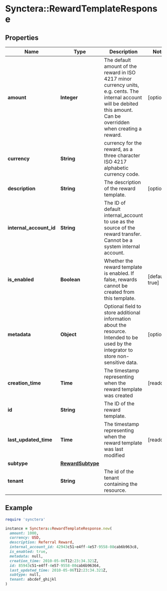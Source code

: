 # Synctera::RewardTemplateResponse

## Properties

| Name | Type | Description | Notes |
| ---- | ---- | ----------- | ----- |
| **amount** | **Integer** | The default amount of the reward in ISO 4217 minor currency units, e.g. cents. The internal account will be debited this amount. Can be overridden when creating a reward.  | [optional] |
| **currency** | **String** | currency for the reward, as a three character ISO 4217 alphabetic currency code. |  |
| **description** | **String** | The description of the reward template. | [optional] |
| **internal_account_id** | **String** | The ID of default internal_account to use as the source of the reward transfer. Cannot be a system internal account. |  |
| **is_enabled** | **Boolean** | Whether the reward template is enabled. If false, rewards cannot be created from this template.  | [default to true] |
| **metadata** | **Object** | Optional field to store additional information about the resource. Intended to be used by the integrator to store non-sensitive data.  | [optional] |
| **creation_time** | **Time** | The timestamp representing when the reward template was created | [readonly] |
| **id** | **String** | The ID of the reward template. |  |
| **last_updated_time** | **Time** | The timestamp representing when the reward template was last modified | [readonly] |
| **subtype** | [**RewardSubtype**](RewardSubtype.md) |  |  |
| **tenant** | **String** | The id of the tenant containing the resource.  |  |

## Example

```ruby
require 'synctera'

instance = Synctera::RewardTemplateResponse.new(
  amount: 1000,
  currency: USD,
  description: Referral Reward,
  internal_account_id: 42943c51-e4ff-4e57-9558-08cab6b963c8,
  is_enabled: true,
  metadata: null,
  creation_time: 2010-05-06T12:23:34.321Z,
  id: 85943c51-e4ff-4e57-9558-08cab6b96364,
  last_updated_time: 2010-05-06T12:23:34.321Z,
  subtype: null,
  tenant: abcdef_ghijkl
)
```

